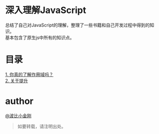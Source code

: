 # 深入理解JavaScript

总结了自己对JavaScript的理解，整理了一些书籍和自己开发过程中得到的知识。<br/>
基本包含了原生js中所有的知识点。

# 目录

<a href="./scope.mdown">1. 你真的了解作用域吗？</a><br/>
<a href="./scope.mdown">2. 关于提升</a><br/>

# author
<a href="https://github.com/cbbfcd">@波比小金刚</a>
> 如要转载，请注明出处。

